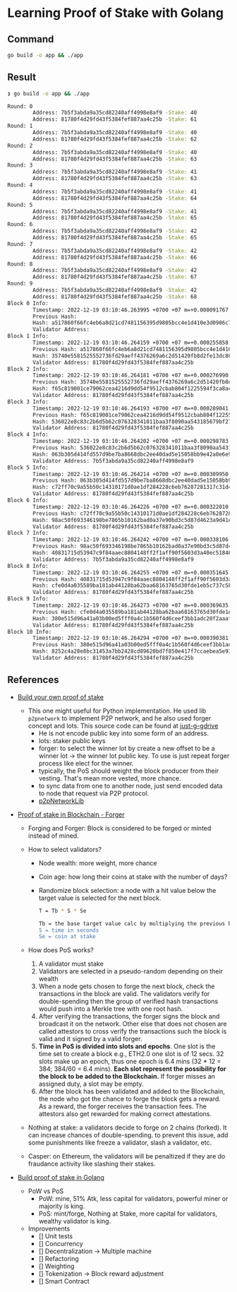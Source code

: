 # Learning Proof of Stake with Golang

## Command

```bash
go build -o app && ./app
```

## Result

```bash
❯ go build -o app && ./app

Round: 0
        Address: 7b5f3abda9a35cd82240aff4998e8af9 -Stake: 40
        Address: 81780f4d29fd43f5384fef887aa4c25b -Stake: 61
Round: 1
        Address: 7b5f3abda9a35cd82240aff4998e8af9 -Stake: 40
        Address: 81780f4d29fd43f5384fef887aa4c25b -Stake: 62
Round: 2
        Address: 7b5f3abda9a35cd82240aff4998e8af9 -Stake: 40
        Address: 81780f4d29fd43f5384fef887aa4c25b -Stake: 63
Round: 3
        Address: 7b5f3abda9a35cd82240aff4998e8af9 -Stake: 41
        Address: 81780f4d29fd43f5384fef887aa4c25b -Stake: 63
Round: 4
        Address: 7b5f3abda9a35cd82240aff4998e8af9 -Stake: 41
        Address: 81780f4d29fd43f5384fef887aa4c25b -Stake: 64
Round: 5
        Address: 7b5f3abda9a35cd82240aff4998e8af9 -Stake: 41
        Address: 81780f4d29fd43f5384fef887aa4c25b -Stake: 65
Round: 6
        Address: 7b5f3abda9a35cd82240aff4998e8af9 -Stake: 42
        Address: 81780f4d29fd43f5384fef887aa4c25b -Stake: 65
Round: 7
        Address: 7b5f3abda9a35cd82240aff4998e8af9 -Stake: 42
        Address: 81780f4d29fd43f5384fef887aa4c25b -Stake: 66
Round: 8
        Address: 7b5f3abda9a35cd82240aff4998e8af9 -Stake: 42
        Address: 81780f4d29fd43f5384fef887aa4c25b -Stake: 67
Round: 9
        Address: 7b5f3abda9a35cd82240aff4998e8af9 -Stake: 42
        Address: 81780f4d29fd43f5384fef887aa4c25b -Stake: 68
Block 0 Info:
        Timestamp: 2022-12-19 03:10:46.263995 +0700 +07 m=+0.000091767
        Previous Hash:
        Hash: a517860f66fc4eb6a8d21cd7481156395d9805bcc4e1d410e3d0906c7308c06c
        Validator Address:
Block 1 Info:
        Timestamp: 2022-12-19 03:10:46.264159 +0700 +07 m=+0.000255858
        Previous Hash: a517860f66fc4eb6a8d21cd7481156395d9805bcc4e1d410e3d0906c7308c06c
        Hash: 35740e5581525552736fd29aeff4376269a6c2d51420fb8d2fe13dc80c5c058d
        Validator Address: 81780f4d29fd43f5384fef887aa4c25b
Block 2 Info:
        Timestamp: 2022-12-19 03:10:46.264181 +0700 +07 m=+0.000276990
        Previous Hash: 35740e5581525552736fd29aeff4376269a6c2d51420fb8d2fe13dc80c5c058d
        Hash: f65c819001ce79062cea4216d9dd54f9512cbab804f1225594f3ca8ac0f51f84
        Validator Address: 81780f4d29fd43f5384fef887aa4c25b
Block 3 Info:
        Timestamp: 2022-12-19 03:10:46.264193 +0700 +07 m=+0.000289041
        Previous Hash: f65c819001ce79062cea4216d9dd54f9512cbab804f1225594f3ca8ac0f51f84
        Hash: 536022e8c83c2b6d5b62c076328341011baa3f8090aa543185679bf27ad6d569
        Validator Address: 81780f4d29fd43f5384fef887aa4c25b
Block 4 Info:
        Timestamp: 2022-12-19 03:10:46.264202 +0700 +07 m=+0.000298783
        Previous Hash: 536022e8c83c2b6d5b62c076328341011baa3f8090aa543185679bf27ad6d569
        Hash: 063b305d414fd557d9be7ba8668dbc2ee40dad5e15058bb9e42a0e6e99a53bf8
        Validator Address: 7b5f3abda9a35cd82240aff4998e8af9
Block 5 Info:
        Timestamp: 2022-12-19 03:10:46.264214 +0700 +07 m=+0.000309950
        Previous Hash: 063b305d414fd557d9be7ba8668dbc2ee40dad5e15058bb9e42a0e6e99a53bf8
        Hash: c72ff70c9a55b50c14310171d0ae1df284228c6eb76287281317c31d44e977eb
        Validator Address: 81780f4d29fd43f5384fef887aa4c25b
Block 6 Info:
        Timestamp: 2022-12-19 03:10:46.264226 +0700 +07 m=+0.000322010
        Previous Hash: c72ff70c9a55b50c14310171d0ae1df284228c6eb76287281317c31d44e977eb
        Hash: 98ac50f693346198be7865b10162bad0a37e90bd3c5d87d4623a9d41e3cd878e
        Validator Address: 81780f4d29fd43f5384fef887aa4c25b
Block 7 Info:
        Timestamp: 2022-12-19 03:10:46.264242 +0700 +07 m=+0.000338106
        Previous Hash: 98ac50f693346198be7865b10162bad0a37e90bd3c5d87d4623a9d41e3cd878e
        Hash: 40831715d53947c9f84aaec8804148ff2f1aff90f5603d3a40ec518464e8e3ec
        Validator Address: 7b5f3abda9a35cd82240aff4998e8af9
Block 8 Info:
        Timestamp: 2022-12-19 03:10:46.264255 +0700 +07 m=+0.000351645
        Previous Hash: 40831715d53947c9f84aaec8804148ff2f1aff90f5603d3a40ec518464e8e3ec
        Hash: cfe0d4a035589ba181ab44128ba62baa68163765d30fde1eb5c737c5b7296f7e
        Validator Address: 81780f4d29fd43f5384fef887aa4c25b
Block 9 Info:
        Timestamp: 2022-12-19 03:10:46.264273 +0700 +07 m=+0.000369635
        Previous Hash: cfe0d4a035589ba181ab44128ba62baa68163765d30fde1eb5c737c5b7296f7e
        Hash: 380e515d96a41a03b00ed5fff0a4c1b560f4d6ceef3bb1adc20f2aaaff3cfa35
        Validator Address: 81780f4d29fd43f5384fef887aa4c25b
Block 10 Info:
        Timestamp: 2022-12-19 03:10:46.264294 +0700 +07 m=+0.000390381
        Previous Hash: 380e515d96a41a03b00ed5fff0a4c1b560f4d6ceef3bb1adc20f2aaaff3cfa35
        Hash: 8252c4a28e8bc31453a7bb2428cd89620bd7f850e417f7ccaebea5e936cec8f7
        Validator Address: 81780f4d29fd43f5384fef887aa4c25b
```

## References

- [Build your own proof of stake](https://kbtg.udemy.com/course/build-your-own-proof-of-stake-blockchain/learn/lecture/23354034#overview)
  - This one might useful for Python implementation. He used lib `p2pnetwork` to implement P2P network, and he also used forger concept and lots. This source code can be found at [just-g-gdrive](https://drive.google.com/file/d/1agTPzGDby1hrorDegnybYfjGUjnLGNo-/view?usp=share_link)
    - He is not encode public key into some form of an address.
    - lots: staker public keys
    - forger: to select the winner lot by create a new offset to be a winner lot -> the winner lot public key. To use is just repeat forger process like elect for the winner.
    - typically, the PoS should weight the block producer from their vesting. That's mean more vested, more chance.
    - to sync data from one to another node, just send encoded data to node that request via P2P protocol.
    - [p2pNetworkLib](https://pypi.org/project/p2pnetwork/)
- [Proof of stake in Blockchain - Forger](https://medium.com/techskill-brew/proof-of-stake-or-pos-in-blockchain-part-8-blockchain-basics-32d461232e1c)

  - Forging and Forger: Block is considered to be forged or minted instead of mined.
  - How to select validators?

    - Node wealth: more weight, more chance
    - Coin age: how long their coins at stake with the number of days?
    - Randomize block selection: a node with a hit value below the target value is selected for the next block.

      ```bash
      T = Tb * S * Se

      Tb = the base target value calc by multiplying the previous block's target value and amount of time that required to forge that block
      S = time in seconds
      Se = coin at stake
      ```

  - How does PoS works?

    1. A validator must stake
    2. Validators are selected in a pseudo-random depending on their wealth
    3. When a node gets chosen to forge the next block, check the transactions in the block are valid. The validators verify for double-spending then the group of verified hash transactions would push into a Merkle tree with one root hash.
    4. After verifying the transactions, the forger signs the block and broadcast it on the network. Other else that does not chosen are called attestors to cross verify the transactions such the block is valid and it signed by a valid forger.
    5. **Time in PoS is divided into slots and epochs**. One slot is the time set to create a block e.g., ETH2.0 one slot is of 12 secs. 32 slots make up an epoch, thus one epoch is 6.4 mins (32 \* 12 = 384; 384/60 = 6.4 mins). **Each slot represent the possibility for the block to be added to the Blockchain.** If forger misses an assigned duty, a slot may be empty.
    6. After the block has been validated and added to the Blockchain, the node who got the chance to forge the block gets a reward. As a reward, the forger receives the transaction fees. The attestors also get rewarded for making correct attestations.

  - Nothing at stake: a validators decide to forge on 2 chains (forked). It can increase chances of double-spending. to prevent this issue, add some punishments like freeze a validator, slash a validator, etc.
  - Casper: on Ethereum, the validators will be penaltized if they are do fraudance activity like slashing their stakes.

- [Build proof of stake in Golang](https://levelup.gitconnected.com/build-a-proof-of-stake-blockchain-in-go-a765cb217d35)
  - PoW vs PoS
    - PoW: mine, 51% Atk, less capital for validators, powerful miner or majority is king.
    - PoS: mint/forge, Nothing at Stake, more capital for validators, wealthy validator is king.
  - Improvements
    - [] Unit tests
    - [] Concurrency
    - [] Decentralization -> Multiple machine
    - [] Refactoring
    - [] Weighting
    - [] Tokenization -> Block reward adjustment
    - [] Smart Contract
